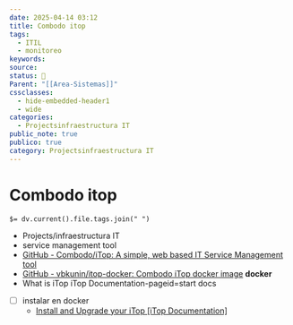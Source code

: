 ```yaml
---
date: 2025-04-14 03:12
title: Combodo itop
tags:
  - ITIL
  - monitoreo
keywords: 
source: 
status: 📌
Parent: "[[Area-Sistemas]]"
cssclasses:
  - hide-embedded-header1
  - wide
categories:
  - Projectsinfraestructura IT
public_note: true
publico: true
category: Projectsinfraestructura IT
---
```

# Combodo itop
`$= dv.current().file.tags.join(" ")`

- Projects/infraestructura IT
- service management tool
- [GitHub - Combodo/iTop: A simple, web based IT Service Management tool](https://github.com/Combodo/iTop) 
- [GitHub - vbkunin/itop-docker: Combodo iTop docker image](https://github.com/vbkunin/itop-docker) **docker**
- What is iTop iTop Documentation-pageid=start docs
- [ ] instalar en docker
	- [Install and Upgrade your iTop \[iTop Documentation\]](https://www.itophub.io/wiki/page?id=3_2_0:install:start) 